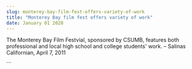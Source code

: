 ```yaml
---
slug: monterey-bay-film-fest-offers-variety-of-work
title: "Monterey Bay film fest offers variety of work"
date: January 01 2020
---
```


 
<p>
  The Monterey Bay Film Festvial, sponsored by CSUMB, features both professional
  and local high school and college students' work. – Salinas Californian, April
  7, 2011
</p>
```
